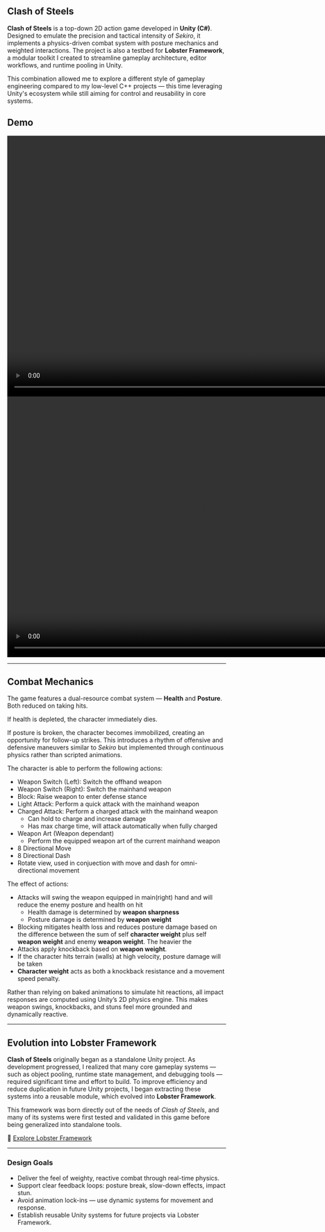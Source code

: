 ## Clash of Steels

**Clash of Steels** is a top-down 2D action game developed in **Unity (C#)**. Designed to emulate the precision and tactical intensity of *Sekiro*, it implements a physics-driven combat system with posture mechanics and weighted interactions. The project is also a testbed for **Lobster Framework**, a modular toolkit I created to streamline gameplay architecture, editor workflows, and runtime pooling in Unity.

This combination allowed me to explore a different style of gameplay engineering compared to my low-level C++ projects — this time leveraging Unity's ecosystem while still aiming for control and reusability in core systems.

## Demo
<video width="900" height="600" controls>
  <source src="../mp4s/Poise__Character_State_Manager.mp4" type="video/mp4">
</video>

<video width="900" height="600" controls>
  <source src="../mp4s/Offhand_Grab.mp4" type="video/mp4">
</video>

---

## Combat Mechanics

The game features a dual-resource combat system — **Health** and **Posture**. Both reduced on taking hits. 

If health is depleted, the character immediately dies.

If posture is broken, the character becomes immobilized, creating an opportunity for follow-up strikes. This introduces a rhythm of offensive and defensive maneuvers similar to *Sekiro* but implemented through continuous physics rather than scripted animations.

The character is able to perform the following actions:

- Weapon Switch (Left): Switch the offhand weapon
- Weapon Switch (Right): Switch the mainhand weapon
- Block: Raise weapon to enter defense stance
- Light Attack: Perform a quick attack with the mainhand weapon
- Charged Attack: Perform a charged attack with the mainhand weapon
  - Can hold to charge and increase damage
  - Has max charge time, will attack automatically when fully charged
- Weapon Art (Weapon dependant)
  - Perform the equipped weapon art of the current mainhand weapon
- 8 Directional Move 
- 8 Directional Dash
- Rotate view, used in conjuection with move and dash for omni-directional movement

The effect of actions:

- Attacks will swing the weapon equipped in main(right) hand and will reduce the enemy posture and health on hit
  - Health damage is determined by **weapon sharpness**
  - Posture damage is determined by **weapon weight**
- Blocking mitigates health loss and reduces posture damage based on the difference between the sum of self **character weight** plus self **weapon weight** and enemy **weapon weight**. The heavier the
- Attacks apply knockback based on **weapon weight**.
- If the character hits terrain (walls) at high velocity, posture damage will be taken
- **Character weight** acts as both a knockback resistance and a movement speed penalty.

Rather than relying on baked animations to simulate hit reactions, all impact responses are computed using Unity’s 2D physics engine. This makes weapon swings, knockbacks, and stuns feel more grounded and dynamically reactive.

---

## Evolution into Lobster Framework

**Clash of Steels** originally began as a standalone Unity project. As development progressed, I realized that many core gameplay systems — such as object pooling, runtime state management, and debugging tools — required significant time and effort to build. To improve efficiency and reduce duplication in future Unity projects, I began extracting these systems into a reusable module, which evolved into **Lobster Framework**.

This framework was born directly out of the needs of *Clash of Steels*, and many of its systems were first tested and validated in this game before being generalized into standalone tools.

🔗 [Explore Lobster Framework](https://dicespinner.github.io/LobsterFramework/)

---

### Design Goals

- Deliver the feel of weighty, reactive combat through real-time physics.
- Support clear feedback loops: posture break, slow-down effects, impact stun.
- Avoid animation lock-ins — use dynamic systems for movement and response.
- Establish reusable Unity systems for future projects via Lobster Framework.
